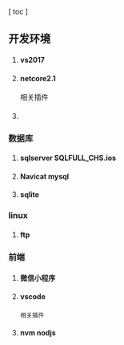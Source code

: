 
  [ toc ]


## 开发环境
1. #### vs2017
1. #### netcore2.1
    相关插件


1. #### 
### 数据库
1. #### sqlserver  SQLFULL_CHS.ios
1. #### Navicat mysql
1. #### sqlite
### linux
1. #### ftp

### 前端
1. #### 微信小程序
1. #### vscode   
       相关插件
1. #### nvm nodjs
